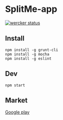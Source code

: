 # SplitMe-app

[![wercker status](https://app.wercker.com/status/37d56113d27069405dd13eb9a8d8bb20/m "wercker status")](https://app.wercker.com/project/bykey/37d56113d27069405dd13eb9a8d8bb20)

## Install

    npm install -g grunt-cli
    npm install -g mocha
    npm install -g eslint

## Dev

    npm start

## Market
[Google play](https://play.google.com/store/apps/details?id=com.split.app)
